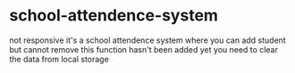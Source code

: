 ﻿# school-attendence-system
not responsive
it's a school attendence system where you can add student but cannot remove this function hasn't been added yet you need to clear the data from local storage
